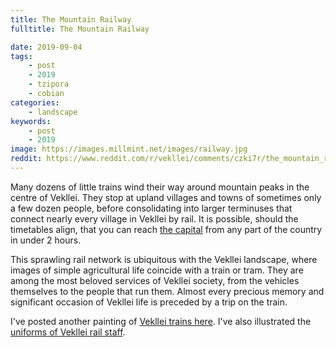 ```yaml
---
title: The Mountain Railway
fulltitle: The Mountain Railway

date: 2019-09-04
tags:
    - post
    - 2019
    - tzipora
    - cobian
categories:
    - landscape
keywords:
    - post
    - 2019
image: https://images.millmint.net/images/railway.jpg
reddit: https://www.reddit.com/r/vekllei/comments/czki7r/the_mountain_railway/
---
```


Many dozens of little trains wind their way around mountain peaks in the centre of Vekllei. They stop at upland villages and towns of sometimes only a few dozen people, before consolidating into larger terminuses that connect nearly every village in Vekllei by rail. It is possible, should the timetables align, that you can reach [the capital](https://i.redd.it/cv63rwy3kik31.png) from any part of the country in under 2 hours.

This sprawling rail network is ubiquitous with the Vekllei landscape, where images of simple agricultural life coincide with a train or tram. They are among the most beloved services of Vekllei society, from the vehicles themselves to the people that run them. Almost every precious memory and significant occasion of Vekllei life is preceded by a trip on the train.

I've posted another painting of [Vekllei trains here](https://www.reddit.com/r/worldbuilding/comments/busvvn/catching_a_steam_locomotive_to_school/). I've also illustrated the [uniforms of Vekllei rail staff](https://www.reddit.com/r/vekllei/comments/cr65zu/the_people_of_veklleis_railway_plus_dog/).
